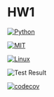 # HW1

[![Python](https://img.shields.io/badge/Python-3.13-blue?style=for-the-badge&logo=python&logoColor=blue)](https://docs.python.org/3.13/whatsnew/3.13.html)

[![MIT](https://img.shields.io/badge/License-MIT-red?style=for-the-badge)](https://opensource.org/license/mit)

[![Linux](https://img.shields.io/badge/Platform-Linux-yellow?style=for-the-badge&logo=linux&logoColor=blue)](https://www.linux.org/)

![Test Result](https://github.com/CSC510-YTS/HW1/actions/workflows/python-app.yml/badge.svg)

[![codecov](https://codecov.io/gh/CSC510-YTS/HW1/graph/badge.svg?token=QFB8RM9WKN)](https://codecov.io/gh/CSC510-YTS/HW1)